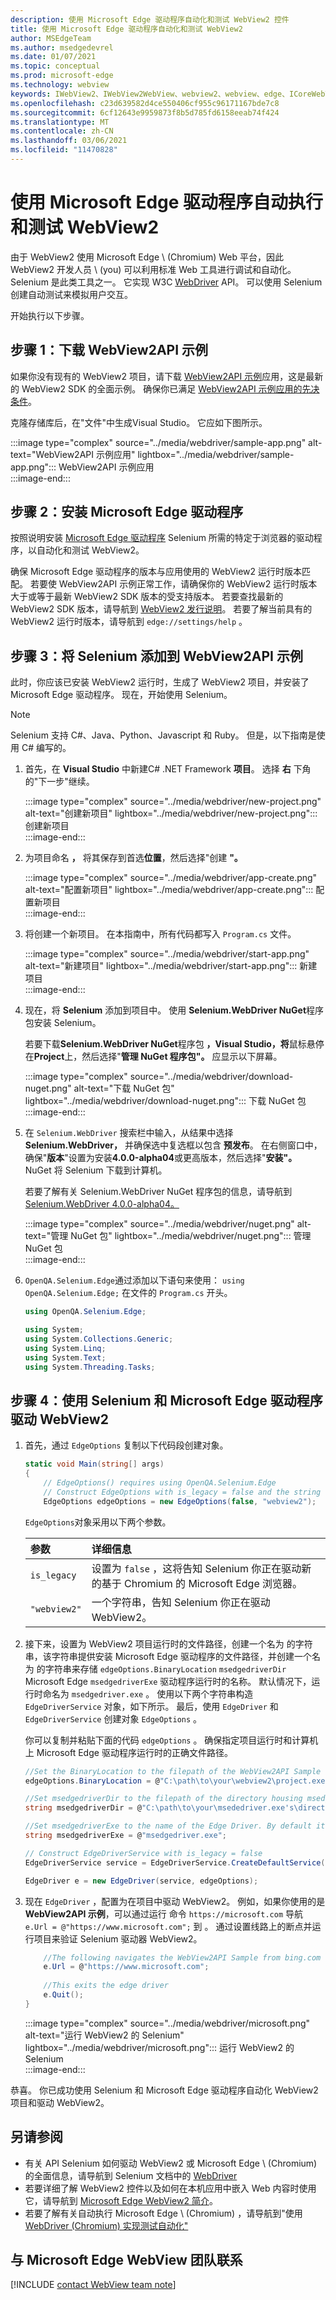 ```yaml
---
description: 使用 Microsoft Edge 驱动程序自动化和测试 WebView2 控件
title: 使用 Microsoft Edge 驱动程序自动化和测试 WebView2
author: MSEdgeTeam
ms.author: msedgedevrel
ms.date: 01/07/2021
ms.topic: conceptual
ms.prod: microsoft-edge
ms.technology: webview
keywords: IWebView2、IWebView2WebView、webview2、webview、edge、ICoreWebView2、ICoreWebView2Controller、Selenium、Microsoft Edge 驱动程序
ms.openlocfilehash: c23d639582d4ce550406cf955c96171167bde7c8
ms.sourcegitcommit: 6cf12643e9959873f8b5d785fd6158eeab74f424
ms.translationtype: MT
ms.contentlocale: zh-CN
ms.lasthandoff: 03/06/2021
ms.locfileid: "11470828"
---
```

# <a name="automating-and-testing-webview2-with-microsoft-edge-driver"></a>使用 Microsoft Edge 驱动程序自动执行和测试 WebView2  

由于 WebView2 使用 Microsoft Edge \ (Chromium\) Web 平台，因此 WebView2 开发人员 \ (you\) 可以利用标准 Web 工具进行调试和自动化。  Selenium 是此类工具之一。  它实现 W3C [WebDriver][W3cWebdriver2] API。  可以使用 Selenium 创建自动测试来模拟用户交互。  

开始执行以下步骤。  

## <a name="step-1--download-webview2api-sample"></a>步骤 1：下载 WebView2API 示例  

如果你没有现有的 WebView2 项目，请下载 [WebView2API 示例][GithubMicrosoftedgewebview2samplesSampleappsWebview2apisample]应用，这是最新的 WebView2 SDK 的全面示例。  确保你已满足 [WebView2API 示例应用的先决条件][GithubMicrosoftedgeWebview2samplesSampleappsWebview2apisamplePrerequisites]。  

克隆存储库后，在"文件"中生成Visual Studio。  它应如下图所示。  

:::image type="complex" source="../media/webdriver/sample-app.png" alt-text="WebView2API 示例应用" lightbox="../media/webdriver/sample-app.png":::
   WebView2API 示例应用  
:::image-end:::  

## <a name="step-2--install-microsoft-edge-driver"></a>步骤 2：安装 Microsoft Edge 驱动程序  

按照说明安装 [Microsoft Edge 驱动程序][WebdriverChromiumDownloadMicrosoftEdgeDriver] Selenium 所需的特定于浏览器的驱动程序，以自动化和测试 WebView2。  

确保 Microsoft Edge 驱动程序的版本与应用使用的 WebView2 运行时版本匹配。  若要使 WebView2API 示例正常工作，请确保你的 WebView2 运行时版本大于或等于最新 WebView2 SDK 版本的受支持版本。  若要查找最新的 WebView2 SDK 版本，请导航到 [WebView2 发行说明][Webview2Releasenotes]。  若要了解当前具有的 WebView2 运行时版本，请导航到 `edge://settings/help` 。  

## <a name="step-3--add-selenium-to-the-webview2api-sample"></a>步骤 3：将 Selenium 添加到 WebView2API 示例  

此时，你应该已安装 WebView2 运行时，生成了 WebView2 项目，并安装了 Microsoft Edge 驱动程序。  现在，开始使用 Selenium。  

> [!NOTE]
> Selenium 支持 C\#、Java、Python、Javascript 和 Ruby。  但是，以下指南是使用 C\# 编写的。  

1.  首先，在 **Visual Studio** 中新建C# .NET Framework **项目**。  选择 **右** 下角的"下一步"继续。  
    
    :::image type="complex" source="../media/webdriver/new-project.png" alt-text="创建新项目" lightbox="../media/webdriver/new-project.png":::
       创建新项目  
    :::image-end:::  
    
1.  为项目命名 **，** 将其保存到首选**位置**，然后选择"创建 **"。**  
    
    :::image type="complex" source="../media/webdriver/app-create.png" alt-text="配置新项目" lightbox="../media/webdriver/app-create.png":::
       配置新项目  
    :::image-end:::  
    
1.  将创建一个新项目。  在本指南中，所有代码都写入 `Program.cs` 文件。  
    
    :::image type="complex" source="../media/webdriver/start-app.png" alt-text="新建项目" lightbox="../media/webdriver/start-app.png":::
       新建项目  
    :::image-end:::  
    
1.  现在，将 **Selenium** 添加到项目中。  使用 **Selenium.WebDriver NuGet**程序包安装 Selenium。  
    
    若要下载**Selenium.WebDriver NuGet**程序包 **，Visual Studio，将**鼠标悬停在**Project**上，然后选择"**管理 NuGet 程序包"。**  应显示以下屏幕。  
    
    :::image type="complex" source="../media/webdriver/download-nuget.png" alt-text="下载 NuGet 包" lightbox="../media/webdriver/download-nuget.png":::
       下载 NuGet 包  
    :::image-end:::  
    
1.  在 `Selenium.WebDriver` 搜索栏中输入，从结果中选择 **Selenium.WebDriver，** 并确保选中复选框以包含 **预发布**。  在右侧窗口中，确保"**版本**"设置为安装**4.0.0-alpha04**或更高版本，然后选择"**安装"。**  NuGet 将 Selenium 下载到计算机。  
    
    若要了解有关 Selenium.WebDriver NuGet 程序包的信息，请导航到[Selenium.WebDriver 4.0.0-alpha04。][NugetSeleniumWebdriver400Alpha04]  
    
    :::image type="complex" source="../media/webdriver/nuget.png" alt-text="管理 NuGet 包" lightbox="../media/webdriver/nuget.png":::
       管理 NuGet 包  
    :::image-end:::  
    
1.  `OpenQA.Selenium.Edge`通过添加以下语句来使用： `using OpenQA.Selenium.Edge;` 在文件的 `Program.cs` 开头。  
    
    ```csharp
    using OpenQA.Selenium.Edge;
    
    using System;
    using System.Collections.Generic;
    using System.Linq;
    using System.Text;
    using System.Threading.Tasks;
    ```  
    
## <a name="step-4-drive-webview2-with-selenium-and-microsoft-edge-driver"></a>步骤 4：使用 Selenium 和 Microsoft Edge 驱动程序驱动 WebView2  

1.  首先，通过 `EdgeOptions` 复制以下代码段创建对象。  
    
    ```csharp
    static void Main(string[] args)
    {
        // EdgeOptions() requires using OpenQA.Selenium.Edge
        // Construct EdgeOptions with is_legacy = false and the string "webview2"
        EdgeOptions edgeOptions = new EdgeOptions(false, "webview2");
    ```  
    
    `EdgeOptions`对象采用以下两个参数。  
    
    | 参数 | 详细信息 |    
    |:--- |:--- |  
    | `is_legacy` | 设置为 `false` ，这将告知 Selenium 你正在驱动新的基于 Chromium 的 Microsoft Edge 浏览器。 |  
    | `"webview2"` | 一个字符串，告知 Selenium 你正在驱动 WebView2。 |  
    
1.  接下来，设置为 WebView2 项目运行时的文件路径，创建一个名为 的字符串，该字符串提供安装 Microsoft Edge 驱动程序的文件路径，并创建一个名为 的字符串来存储 `edgeOptions.BinaryLocation` `msedgedriverDir` Microsoft Edge[][MicrosoftDeveloperMicrosoftEdgeWebDriverDownloads] `msedgedriverExe` 驱动程序运行时的名称。  默认情况下，运行时命名为 `msedgedriver.exe` 。 使用以下两个字符串构造 `EdgeDriverService` 对象，如下所示。  最后，使用 `EdgeDriver` 和 `EdgeDriverService` 创建对象 `EdgeOptions` 。  
    
    你可以复制并粘贴下面的代码 `edgeOptions` 。  确保指定项目运行时和计算机上 Microsoft Edge 驱动程序运行时的正确文件路径。  
    
    ```csharp
    //Set the BinaryLocation to the filepath of the WebView2API Sample runtime
    edgeOptions.BinaryLocation = @"C:\path\to\your\webview2\project.exe";
    
    //Set msedgedriverDir to the filepath of the directory housing msedgedriver.exe
    string msedgedriverDir = @"C:\path\to\your\msededriver.exe's\directory";
    
    //Set msedgedriverExe to the name of the Edge Driver. By default it is:
    string msedgedriverExe = @"msedgedriver.exe";
    
    // Construct EdgeDriverService with is_legacy = false  
    EdgeDriverService service = EdgeDriverService.CreateDefaultService(msedgedriverDir, msedgedriverExe, false);
    
    EdgeDriver e = new EdgeDriver(service, edgeOptions);
    ```
    
3.  现在 `EdgeDriver` ，配置为在项目中驱动 WebView2。  例如，如果你使用的是 **WebView2API 示例**，可以通过运行 命令 `https://microsoft.com` 导航 `e.Url = @"https://www.microsoft.com";` 到 。  通过设置线路上的断点并运行项目来验证 Selenium 驱动器 WebView2。  
    
    ```csharp
        //The following navigates the WebView2API Sample from bing.com to microsoft.com
        e.Url = @"https://www.microsoft.com";
        
        //This exits the edge driver
        e.Quit();
    }
    ```  
    
    :::image type="complex" source="../media/webdriver/microsoft.png" alt-text="运行 WebView2 的 Selenium" lightbox="../media/webdriver/microsoft.png":::
       运行 WebView2 的 Selenium  
    :::image-end:::

恭喜。  你已成功使用 Selenium 和 Microsoft Edge 驱动程序自动化 WebView2 项目和驱动 WebView2。  

## <a name="see-also"></a>另请参阅  

*   有关 API Selenium 如何驱动 WebView2 或 Microsoft Edge \ (Chromium\) 的全面信息，请导航到 Selenium 文档中的 [WebDriver][SeleniumWebdriver]   
*   若要详细了解 WebView2 控件以及如何在本机应用中嵌入 Web 内容时使用它，请导航到 [Microsoft Edge WebView2 简介][WebViewIndex]。  
*   若要了解有关自动执行 Microsoft Edge \ (Chromium\) ，请导航到"使用 [WebDriver (Chromium) 实现测试自动化"][WebdriverChromium]   
    
## <a name="getting-in-touch-with-the-microsoft-edge-webview-team"></a>与 Microsoft Edge WebView 团队联系  

[!INCLUDE [contact WebView team note](../includes/contact-webview-team-note.md)]  

<!-- links -->  

[WebdriverChromium]: ../../webdriver-chromium/index.md "使用 WebDriver (Chromium) 测试自动化|Microsoft Docs"  
[WebdriverChromiumDownloadMicrosoftEdgeDriver]: ../../webdriver-chromium/index.md#download-microsoft-edge-driver "下载 Microsoft Edge 驱动程序 - 使用 WebDriver (Chromium) 测试自动化|Microsoft Docs"  
[WebViewIndex]: ../index.md "Microsoft Edge WebView2 简介 - Microsoft Docs"  
[Webview2Releasenotes]: ../releasenotes.md "WebView2 SDK |Microsoft Docs"  

[MicrosoftDeveloperMicrosoftEdgeWebDriverDownloads]: https://developer.microsoft.com/microsoft-edge/tools/webdriver#downloads "下载 WebDriver |Microsoft Edge 开发人员"  

[GithubMicrosoftedgewebview2samplesSampleappsWebview2apisample]: https://github.com/MicrosoftEdge/WebView2Samples/tree/master/SampleApps/WebView2APISample "WebView2 API 示例 - MicrosoftEdge/WebView2Samples |GitHub"  
[GithubMicrosoftedgeWebview2samplesSampleappsWebview2apisamplePrerequisites]: https://github.com/MicrosoftEdge/WebView2Samples/tree/master/SampleApps/WebView2APISample#prerequisites "先决条件 - WebView2 API 示例|GitHub"  

[NugetSeleniumWebdriver400Alpha04]: https://www.nuget.org/packages/Selenium.WebDriver/4.0.0-alpha04 "Selenium.WebDriver 4.0.0-alpha04 |NuGet 库"  

[SeleniumWebdriver]: https://www.selenium.dev/documentation/en/webdriver "WebDriver |Selenium"  

[W3cWebdriver2]: https://www.w3.org/TR/webdriver2 "WebDriver |W3C"  
